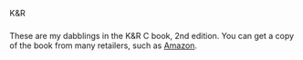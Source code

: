 K&R
###

These are my dabblings in the K&R C book, 2nd edition.  You can get a copy
of the book from many retailers, such as [Amazon][1].

[1]: http://www.amazon.com/gp/product/0131103628/ref=as_li_ss_tl?ie=UTF8&tag=bradford07-20

